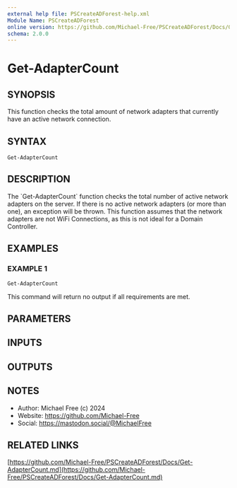 ```yaml
---
external help file: PSCreateADForest-help.xml
Module Name: PSCreateADForest
online version: https://github.com/Michael-Free/PSCreateADForest/Docs/Get-AdapterCount.md
schema: 2.0.0
---
```


# Get-AdapterCount

## SYNOPSIS
This function checks the total amount of network adapters that currently have an active network
connection.

## SYNTAX

```
Get-AdapterCount
```

## DESCRIPTION
The \`Get-AdapterCount\` function checks the total number of active network adapters on the server.
If there is no active network adapters (or more than one), an exception will be thrown.
This function assumes that the network adapters are not WiFi Connections, as this is not ideal
for a Domain Controller.

## EXAMPLES

### EXAMPLE 1
```
Get-AdapterCount
```

This command will return no output if all requirements are met.

## PARAMETERS

## INPUTS

## OUTPUTS

## NOTES
- Author: Michael Free (c) 2024
- Website: https://github.com/Michael-Free
- Social: https://mastodon.social/@MichaelFree

## RELATED LINKS

[https://github.com/Michael-Free/PSCreateADForest/Docs/Get-AdapterCount.md](https://github.com/Michael-Free/PSCreateADForest/Docs/Get-AdapterCount.md)


